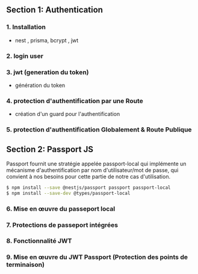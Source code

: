## Section 1: Authentication

### 1. Installation

- nest , prisma, bcrypt , jwt

### 2. login user

### 3. jwt (generation du token)

- génération du token

### 4. protection d'authentification par une Route

- création d'un guard pour l'authentification

### 5. protection d'authentification Globalement & Route Publique

## Section 2: Passport JS

Passport fournit une stratégie appelée passport-local qui implémente un mécanisme d'authentification par nom d'utilisateur/mot de passe, qui convient à nos besoins pour cette partie de notre cas d'utilisation.

```bash
$ npm install --save @nestjs/passport passport passport-local
$ npm install --save-dev @types/passport-local
```

### 6. Mise en œuvre du passeport local

### 7. Protections de passeport intégrées

### 8. Fonctionnalité JWT

### 9. Mise en œuvre du JWT Passport (Protection des points de terminaison)
